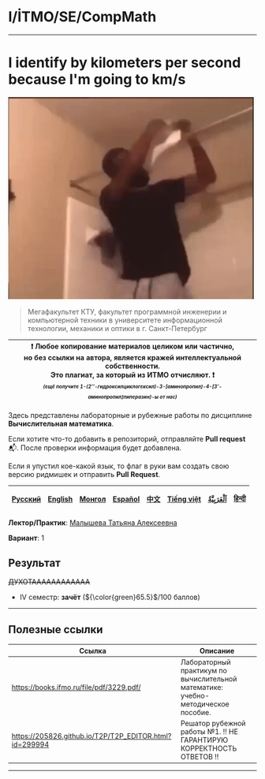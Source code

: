 # I/İTMO/SE/CompMath

---
# I identify by kilometers per second because I'm going to km/s

![noose](/img/gifs/tissue-roll-hanging.gif)
> Мегафакультет КТУ, факультет программной инженерии и компьютерной техники в университете информационной технологии, механики и оптики в г. Санкт-Петербург

| :exclamation: <b>Любое копирование материалов целиком или частично,<br>но без ссылки на автора, является кражей интеллектуальной собственности.<br>Это плагиат, за который из ИТМО отчисляют.</b> :exclamation:<br><sub><sup><i>(ещё получите 1-(2’’-гидроксилциклогексил)-3-[аминопропил]-4-[3’-аминопропил]пиперазин)-ы от нас)</sup></sub></b> |
|---------------------------------------------------------------------------------------------------------------------------------------------------------------------------------------------------------------------------------------------------------------------------------------------------------------------------------------------------|
Здесь представлены лабораторные и рубежные работы по дисциплине **Вычислительная математика**.

Если хотите что-то добавить в репозиторий, отправляйте **Pull request** :mailbox_with_mail:. После проверки информация будет добавлена.

Если я упустил кое-какой язык, то флаг в руки вам создать свою версию ридмишек и отправить **Pull Request**.

| [<strong>Русский</strong>](https://github.com/XVIIStarPlatinum/itmo/blob/master/Software%20Engineering/README.md) | [<strong>English</strong>](https://github.com/XVIIStarPlatinum/itmo/blob/master/Software%20Engineering/.docs/README_EN.md) | [<strong>Монгол</strong>](https://github.com/XVIIStarPlatinum/itmo/blob/master/Software%20Engineering/.docs/README_MN.md) | [<strong>Español</strong>](https://github.com/XVIIStarPlatinum/itmo/blob/master/Software%20Engineering/.docs/README_ES.md) | [<strong>中文</strong>](https://github.com/XVIIStarPlatinum/itmo/blob/master/Software%20Engineering/.docs/README_CN.md) | [<strong>Tiếng việt</strong>](https://github.com/XVIIStarPlatinum/itmo/blob/master/Software%20Engineering/.docs/README_VN.md) | [<strong><p dir="rtl" lang="ar">اَلْعَرَبِيَّةُ</p></strong>](https://github.com/XVIIStarPlatinum/itmo/blob/master/Software%20Engineering/.docs/README_AR.md) | [<strong>हिन्दी</strong>](https://github.com/XVIIStarPlatinum/itmo/blob/master/Software%20Engineering/.docs/README_IN.md) |
|-------------------------------------------------------------------------------------------------------------------|----------------------------------------------------------------------------------------------------------------------------|---------------------------------------------------------------------------------------------------------------------------|----------------------------------------------------------------------------------------------------------------------------|-----------------------------------------------------------------------------------------------------------------------|-------------------------------------------------------------------------------------------------------------------------------|---------------------------------------------------------------------------------------------------------------------------------------------------------------|---------------------------------------------------------------------------------------------------------------------------|

**Лектор/Практик**: [Малышева Татьяна Алексеевна](https://my.itmo.ru/persons/165275)

**Вариант**: 1

## Результат
<s>ДУХОТАААААААААААА</s>
- IV семестр: **зачёт** (${\color{green}65.5}$/100 баллов)
---

## Полезные ссылки <a name="links"></a>
| Ссылка                                                          | Описание                                                                             |
|-----------------------------------------------------------------|--------------------------------------------------------------------------------------|
| https://books.ifmo.ru/file/pdf/3229.pdf/                        | Лабораторный практикум по вычислительной математике: учебно-методическое пособие.    |
| https://205826.github.io/T2P/T2P_EDITOR.html?id=299994          | Решатор рубежной работы №1. :bangbang: НЕ ГАРАНТИРУЮ КОРРЕКТНОСТЬ ОТВЕТОВ :bangbang: |

---
